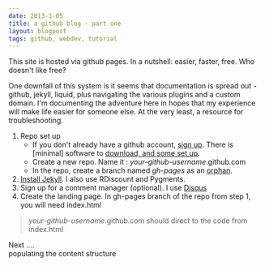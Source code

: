 ```yaml
---
date: 2013-1-05
title: a github blog - part one
layout: blogpost
tags: github, webdev, tutorial
---
```


This site is hosted via github pages. In a nutshell: easier, faster, 
free. Who doesn't like free?

One downfall of this system is it seems that documentation is spread 
out - github, jekyll, liquid, plus navigating the various plugins and 
a custom domain. I'm documenting the adventure here in hopes that my
experience will make life easier for someone else. At the very least, 
a resource for troubleshooting.

1. Repo set up
	* If you don't already have a github account, [sign up](http://github.com). 
	There is [minimal] software to [download, and some set up](https://help.github.com/articles/set-up-git).
	* Create a new repo. Name it : *your-github-username*.github.com
	* In the repo, create a branch named *gh-pages* as an [orphan](https://help.github.com/articles/creating-project-pages-manually). 
2. [Install Jekyll](https://github.com/mojombo/jekyll/wiki/install). 
I also use RDiscount and Pygments.
3. Sign up for a comment manager (optional). I use [Disqus](http://disqus.com/)
4. Create the landing page. In gh-pages branch of the repo from step 1, you will need 
index.html
	

> *your-github-username*.github.com should direct to the code from index.html

Next ....<br>
populating the content structure
